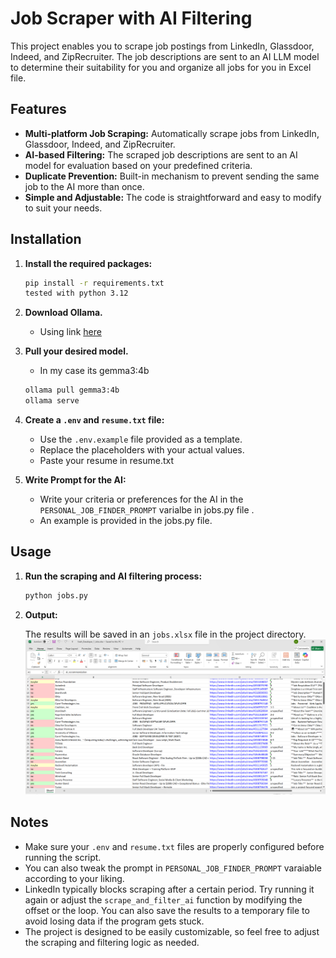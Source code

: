 # Job Scraper with AI Filtering

This project enables you to scrape job postings from LinkedIn, Glassdoor, Indeed, and ZipRecruiter. The job descriptions are sent to an AI LLM model to determine their suitability for you and organize all jobs for you in Excel file.

## Features

- **Multi-platform Job Scraping:** Automatically scrape jobs from LinkedIn, Glassdoor, Indeed, and ZipRecruiter.
- **AI-based Filtering:** The scraped job descriptions are sent to an AI model for evaluation based on your predefined criteria.
- **Duplicate Prevention:** Built-in mechanism to prevent sending the same job to the AI more than once.
- **Simple and Adjustable:** The code is straightforward and easy to modify to suit your needs.

## Installation

1. **Install the required packages:**
    ```bash
    pip install -r requirements.txt
   tested with python 3.12
2. **Download Ollama.**
    - Using link [here](https://ollama.com/download) 
3. **Pull your desired model.**
    - In my case its gemma3:4b
    ``` bash 
    ollama pull gemma3:4b
    ollama serve
    ```
4. **Create a `.env` and `resume.txt` file:**
    - Use the `.env.example` file provided as a template.
    - Replace the placeholders with your actual values.
    - Paste your resume in resume.txt


5. **Write Prompt for the AI:**
    - Write your criteria or preferences for the AI in the `PERSONAL_JOB_FINDER_PROMPT` varialbe in jobs.py file .
    - An example is provided in the jobs.py file.

## Usage

1. **Run the scraping and AI filtering process:**
    ```bash
    python jobs.py
    ```

2. **Output:**

   The results will be saved in an `jobs.xlsx` file in the project directory.
   ![img.png](image.png)

## Notes

- Make sure your `.env` and `resume.txt` files are properly configured before running the script.
- You can also tweak the prompt in `PERSONAL_JOB_FINDER_PROMPT` varaiable according to your liking.
- LinkedIn typically blocks scraping after a certain period. Try running it again or adjust the `scrape_and_filter_ai` function by modifying the offset or the loop. You can also save the results to a temporary file to avoid losing data if the program gets stuck.
- The project is designed to be easily customizable, so feel free to adjust the scraping and filtering logic as needed.
